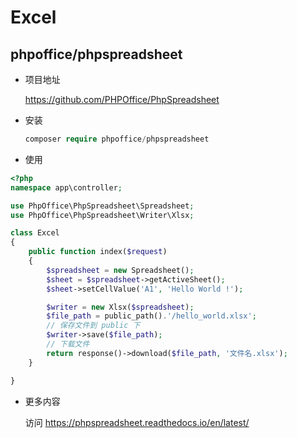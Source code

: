 # Excel

## phpoffice/phpspreadsheet

- 项目地址

  https://github.com/PHPOffice/PhpSpreadsheet
  
- 安装
 
  ```php
  composer require phpoffice/phpspreadsheet
  ```
  
-  使用

  ```php
  <?php
  namespace app\controller;
  
  use PhpOffice\PhpSpreadsheet\Spreadsheet;
  use PhpOffice\PhpSpreadsheet\Writer\Xlsx;
  
  class Excel
  {
      public function index($request)
      {
          $spreadsheet = new Spreadsheet();
          $sheet = $spreadsheet->getActiveSheet();
          $sheet->setCellValue('A1', 'Hello World !');
  
          $writer = new Xlsx($spreadsheet);
          $file_path = public_path().'/hello_world.xlsx';
          // 保存文件到 public 下
          $writer->save($file_path);
          // 下载文件
          return response()->download($file_path, '文件名.xlsx');
      }
  
  }
  ```
  
  
- 更多内容

  访问 https://phpspreadsheet.readthedocs.io/en/latest/
  

